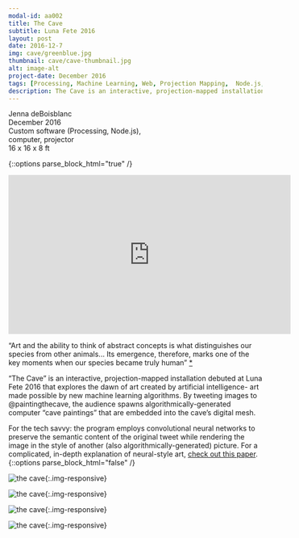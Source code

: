 ```yaml
---
modal-id: aa002
title: The Cave
subtitle: Luna Fete 2016
layout: post
date: 2016-12-7
img: cave/greenblue.jpg
thumbnail: cave/cave-thumbnail.jpg
alt: image-alt
project-date: December 2016
tags: [Processing, Machine Learning, Web, Projection Mapping,  Node.js, Interactive]
description: The Cave is an interactive, projection-mapped installation debuted at Luna Fete 2016
---
```


Jenna deBoisblanc    
December 2016  
Custom software (Processing, Node.js),  
computer, projector     
16 x 16 x 8 ft   

{::options parse_block_html="true" /}
<div class="post_text">

<div class="embed-responsive embed-responsive-16by9">
  <iframe width="560" height="315" src="https://www.youtube.com/embed/Je10sqC7Q_c" frameborder="0" allow="autoplay; encrypted-media" allowfullscreen></iframe>
</div>

“Art and the ability to think of abstract concepts is what distinguishes our species from other animals... Its emergence, therefore, marks one of the key moments when our species became truly human” [*](http://www.bbc.com/news/science-environment-29415716)

“The Cave” is an interactive, projection-mapped installation debuted at Luna Fete 2016 that explores the dawn of art created by artificial intelligence- art made possible by new machine learning algorithms. By tweeting images to @paintingthecave, the audience spawns algorithmically-generated computer “cave paintings” that are embedded into the cave’s digital mesh.

For the tech savvy: the program employs convolutional neural networks to preserve the semantic content of the original tweet while rendering the image in the style of another (also algorithmically-generated) picture. For a complicated, in-depth explanation of neural-style art, [check out this paper](https://www.cv-foundation.org/openaccess/content_cvpr_2016/papers/Gatys_Image_Style_Transfer_CVPR_2016_paper.pdf).
{::options parse_block_html="false" /}

</div>




![the cave]({{site.url}}/img/portfolio/cave/cave3.jpg){:.img-responsive}

![the cave]({{site.url}}/img/portfolio/cave/cave5.jpg){:.img-responsive}

![the cave]({{site.url}}/img/portfolio/cave/smallgreen.jpg){:.img-responsive}

![the cave]({{site.url}}/img/portfolio/cave/greenblue.jpg){:.img-responsive}
